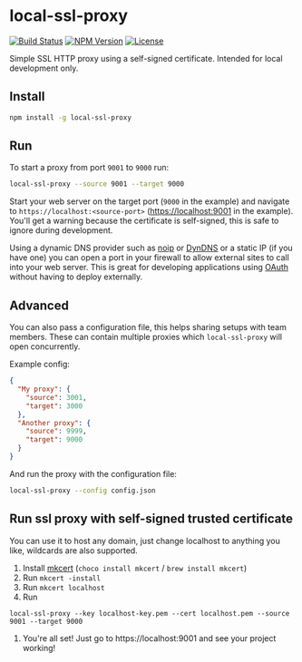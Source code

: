 # local-ssl-proxy

[![Build Status](https://travis-ci.org/cameronhunter/local-ssl-proxy.svg?branch=master)](https://travis-ci.org/cameronhunter/local-ssl-proxy) [![NPM Version](https://img.shields.io/npm/v/local-ssl-proxy.svg)](https://npmjs.org/package/local-ssl-proxy) [![License](https://img.shields.io/npm/l/local-ssl-proxy.svg)](https://github.com/cameronhunter/local-ssl-proxy/blob/master/LICENSE.md)

Simple SSL HTTP proxy using a self-signed certificate. Intended for local development only.

## Install

```sh
npm install -g local-ssl-proxy
```

## Run

To start a proxy from port `9001` to `9000` run:

```sh
local-ssl-proxy --source 9001 --target 9000
```

Start your web server on the target port (`9000` in the example) and navigate to `https://localhost:<source-port>` ([https://localhost:9001](https://localhost:9001) in the example). You'll get a warning because the certificate is self-signed, this is safe to ignore during development.

Using a dynamic DNS provider such as [noip](http://www.noip.com/personal/) or [DynDNS](http://dyn.com/dns/) or a static IP (if you have one) you can open a port in your firewall to allow external sites to call into your web server. This is great for developing applications using [OAuth](http://oauth.net/) without having to deploy externally.

## Advanced

You can also pass a configuration file, this helps sharing setups with team members. These can contain multiple proxies which `local-ssl-proxy` will open concurrently.

Example config:

```json
{
  "My proxy": {
    "source": 3001,
    "target": 3000
  },
  "Another proxy": {
    "source": 9999,
    "target": 9000
  }
}
```

And run the proxy with the configuration file:

```sh
local-ssl-proxy --config config.json
```

## Run ssl proxy with self-signed trusted certificate

You can use it to host any domain, just change localhost to anything you like, wildcards are also supported.

1. Install [mkcert](https://github.com/FiloSottile/mkcert) (`choco install mkcert` / `brew install mkcert`)
1. Run `mkcert -install`
1. Run `mkcert localhost`
1. Run

```
local-ssl-proxy --key localhost-key.pem --cert localhost.pem --source 9001 --target 9000
```

1. You're all set! Just go to https://localhost:9001 and see your project working!
